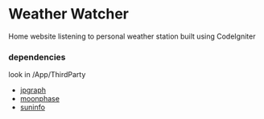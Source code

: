 # Weather Watcher
Home website listening to personal weather station
built using CodeIgniter

### dependencies
look in /App/ThirdParty
- [jpgraph](https://jpgraph.net/)
- [moonphase](https://github.com/BitAndBlack/php-moon-phase)
- [suninfo](https://github.com/richard-keasley/suninfo)
